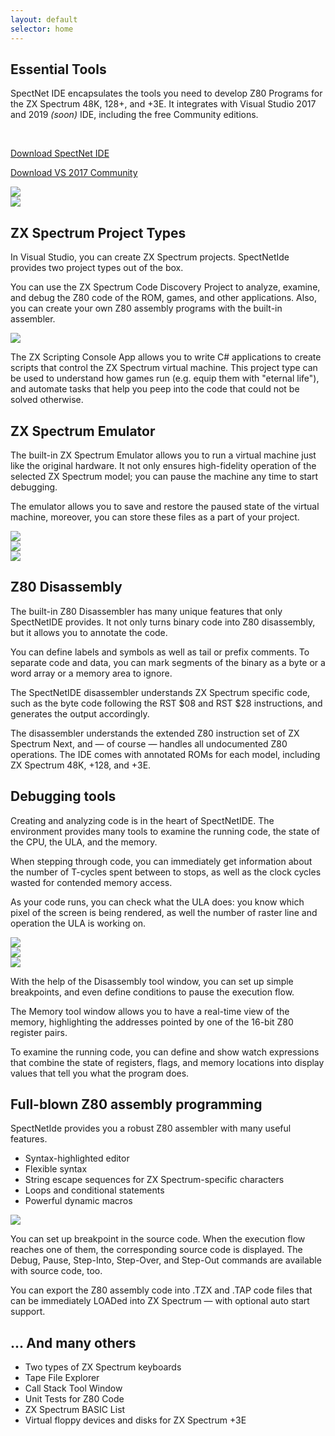```yaml
---
layout: default
selector: home
---
```


<div class="main-content-wrap">
  <section class="main-columns first">
    <section class="feature-part">
      <div class="left">
        <h2>Essential Tools</h2>
        <p>
          SpectNet IDE encapsulates the tools you need to develop Z80 Programs
          for the ZX Spectrum 48K, 128+, and +3E. It integrates with Visual
          Studio 2017 and 2019 <em>(soon)</em> IDE, including the free Community editions.
        </p>
        <br />
        <p><a target="_blank" href='https://marketplace.visualstudio.com/items?itemName=Dotneteer.SpectNetIde'>Download SpectNet IDE</a></p>
        <p><a target="_blank" href='https://visualstudio.microsoft.com/free-developer-offers/'>Download VS 2017 Community</a></p>
      </div>
      <div>
        <img src='./assets/images/features/feature1.png'/>
      </div>
    </section>
  </section>
<div>

<div class="main-content-wrap even">
  <section class="main-columns">
    <section class="feature-part">
      <div>
        <img src='./assets/images/features/feature5.png'/>
      </div>
      <div class="right">
        <h2>ZX Spectrum Project Types</h2>
        <p>
          In Visual Studio, you can create ZX Spectrum projects. SpectNetIde provides two
          project types out of the box.
        </p>
        <p>
          You can use the ZX Spectrum Code Discovery Project to analyze, examine, and debug
          the Z80 code of the ROM, games, and other applications. Also, you can create your
          own Z80 assembly programs with the built-in assembler.
        </p>
      </div>
    </section>
    <section class="feature-part">
      <div>
        <img src='./assets/images/features/feature5a.png'/>
      </div>
      <div class="right">
        <p>
          The ZX Scripting Console App allows you to write C# applications to create scripts
          that control the ZX Spectrum virtual machine. This project type can be used to
          understand how games run (e.g. equip them with "eternal life"), and automate tasks
          that help you peep into the code that could not be solved otherwise.
        </p>
      </div>
    </section>
  </section>
</div>

<div class="main-content-wrap">
  <section class="main-columns">
    <section class="feature-part">
      <div class="left">
        <h2>ZX Spectrum Emulator</h2>
        <p>
          The built-in ZX Spectrum Emulator allows you to run a virtual machine
          just like the original hardware. It not only ensures high-fidelity
          operation of the selected ZX Spectrum model; you can pause the machine
          any time to start debugging.
        </p>
        <p>
          The emulator allows you to save and restore the paused state of the
          virtual machine, moreover, you can store these files as a part of your project.
        </p>
      </div>
      <div>
        <img src='./assets/images/features/feature2.png'/>
      </div>
    </section>
  </section>
</div>

<div class="main-content-wrap even">
  <section class="main-columns">
    <section class="feature-part">
      <div>
        <img src='./assets/images/features/feature3.png'/>
        <br/>
        <img src='./assets/images/features/feature4.png'/>
      </div>
      <div class="right">
        <h2>Z80 Disassembly</h2>
        <p>
          The built-in Z80 Disassembler has many unique features that only SpectNetIDE provides.
          It not only turns binary code into Z80 disassembly, but it allows you to annotate the code.
        </p>
        <p>
          You can define labels and symbols as well as tail or prefix comments. To separate code and data,
          you can mark segments of the binary as a byte or a word array or a memory area to ignore.
        </p>
        <p>
          The SpectNetIDE disassembler understands ZX Spectrum specific code, such as the byte code
          following the RST $08 and RST $28 instructions, and generates the output accordingly.
        </p>
        <p>
          The disassembler understands the extended Z80 instruction set of ZX Spectrum Next, and &mdash; of
          course &mdash; handles all undocumented Z80 operations. The IDE comes with annotated ROMs for each
          model, including ZX Spectrum 48K, +128, and +3E.
        </p>
      </div>
    </section>
  </section>
</div>

<div class="main-content-wrap">
  <section class="main-columns">
    <section class="feature-part">
      <div class="left">
        <h2>Debugging tools</h2>
        <p>
          Creating and analyzing code is in the heart of SpectNetIDE. The environment provides many
          tools to examine the running code, the state of the CPU, the ULA, and the memory.
        </p>
        <p>
          When stepping through code, you can immediately get information about the number of T-cycles
          spent between to stops, as well as the clock cycles wasted for contended memory access.
        </p>
        <p>
          As your code runs, you can check what the ULA does: you know which pixel of the screen
          is being rendered, as well the number of raster line and operation the ULA is working on.
        </p>
      </div>
      <div>
        <img src='./assets/images/features/feature8.png'/>
      </div>
    </section>
    <section class="feature-part">
      <div>
        <img src='./assets/images/features/feature6.png'/>
        <br/>
        <img src='./assets/images/features/feature7.png'/>
      </div>
      <div class="right">
        <p>
          With the help of the Disassembly tool window, you can set up simple breakpoints, and
          even define conditions to pause the execution flow.
        </p>
        <p>
          The Memory tool window allows you to have a real-time view of the memory, highlighting
          the addresses pointed by one of the 16-bit Z80 register pairs.
        </p>
        <p>
          To examine the running code, you can define and show watch expressions that combine the
          state of registers, flags, and memory locations into display values that tell you what
          the program does.
        </p>
      </div>
    </section>
  </section>
</div>

<div class="main-content-wrap even">
  <section class="main-columns">
    <section class="feature-part">
      <div class="left">
        <h2>Full-blown Z80 assembly programming</h2>
        <p>
          SpectNetIde provides you a robust Z80 assembler with many useful features.
        </p>
        <ul>
          <li>Syntax-highlighted editor</li>
          <li>Flexible syntax</li>
          <li>String escape sequences for ZX Spectrum-specific characters</li>
          <li>Loops and conditional statements</li>
          <li>Powerful dynamic macros</li>
        </ul>
      </div>
      <div>
        <img src='./assets/images/features/feature10.png'/>
      </div>
    </section>
    <section class="feature-part">
      <div>
        <p>
            You can set up breakpoint in the source code. When the execution flow
            reaches one of them, the corresponding source code is displayed. The Debug,
            Pause, Step-Into, Step-Over, and Step-Out commands are available with source
            code, too.
        </p>
        <p>
            You can export the Z80 assembly code into .TZX and .TAP code files that can
            be immediately LOADed into ZX Spectrum — with optional auto start support.
        </p>
      </div>
    </section>
  </section>
</div>

<div class="main-content-wrap">
  <section class="main-columns">
    <section class="feature-part">
      <div>
        <h2>... And many others</h2>
        <ul>
          <li>Two types of ZX Spectrum keyboards</li>
          <li>Tape File Explorer</li>
          <li>Call Stack Tool Window</li>
          <li>Unit Tests for Z80 Code</li>
          <li>ZX Spectrum BASIC List</li>
          <li>Virtual floppy devices and disks for ZX Spectrum +3E</li>
        </ul>
      </div>
    </section>
  </section>
</div>